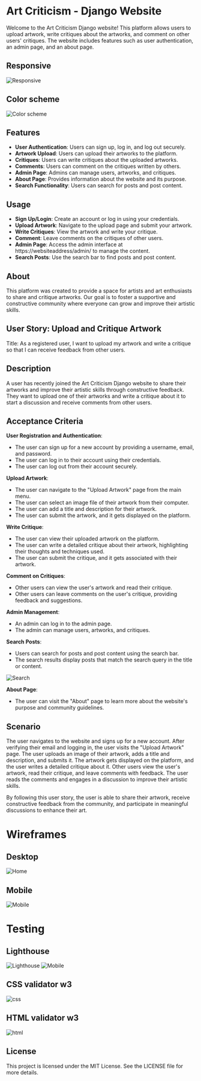 # Art Criticism - Django Website

Welcome to the Art Criticism Django website! This platform allows users to upload artwork, write critiques about the artworks, and comment on other users' critiques. The website includes features such as user authentication, an admin page, and an about page.

## Responsive

![Responsive](images/resp.png)

## Color scheme

![Color scheme](images/colors.png)

## Features

- **User Authentication**: Users can sign up, log in, and log out securely.
- **Artwork Upload**: Users can upload their artworks to the platform.
- **Critiques**: Users can write critiques about the uploaded artworks.
- **Comments**: Users can comment on the critiques written by others.
- **Admin Page**: Admins can manage users, artworks, and critiques.
- **About Page**: Provides information about the website and its purpose.
- **Search Functionality**: Users can search for posts and post content.

## Usage
- **Sign Up/Login**: Create an account or log in using your credentials.
- **Upload Artwork**: Navigate to the upload page and submit your artwork.
- **Write Critiques**: View the artwork and write your critique.
- **Comment**: Leave comments on the critiques of other users.
- **Admin Page**: Access the admin interface at https://websiteaddress/admin/ to manage the content.
- **Search Posts**: Use the search bar to find posts and post content.

## About
This platform was created to provide a space for artists and art enthusiasts to share and critique artworks. Our goal is to foster a supportive and constructive community where everyone can grow and improve their artistic skills.

## User Story: Upload and Critique Artwork
Title: As a registered user, I want to upload my artwork and write a critique so that I can receive feedback from other users.

## Description
A user has recently joined the Art Criticism Django website to share their artworks and improve their artistic skills through constructive feedback. They want to upload one of their artworks and write a critique about it to start a discussion and receive comments from other users.


## Acceptance Criteria
**User Registration and Authentication**:
- The user can sign up for a new account by providing a username, email, and password.
- The user can log in to their account using their credentials.
- The user can log out from their account securely.

**Upload Artwork**:
- The user can navigate to the "Upload Artwork" page from the main menu.
- The user can select an image file of their artwork from their computer.
- The user can add a title and description for their artwork.
- The user can submit the artwork, and it gets displayed on the platform.

**Write Critique**:
- The user can view their uploaded artwork on the platform.
- The user can write a detailed critique about their artwork, highlighting their thoughts and techniques used.
- The user can submit the critique, and it gets associated with their artwork.

**Comment on Critiques**:
- Other users can view the user's artwork and read their critique.
- Other users can leave comments on the user's critique, providing feedback and suggestions.

**Admin Management**:
- An admin can log in to the admin page.
- The admin can manage users, artworks, and critiques.

**Search Posts**:
- Users can search for posts and post content using the search bar.
- The search results display posts that match the search query in the title or content.

![Search](images/search.jpg)

**About Page**:
- The user can visit the "About" page to learn more about the website's purpose and community guidelines.

## Scenario
The user navigates to the website and signs up for a new account. After verifying their email and logging in, the user visits the "Upload Artwork" page. The user uploads an image of their artwork, adds a title and description, and submits it. The artwork gets displayed on the platform, and the user writes a detailed critique about it. Other users view the user's artwork, read their critique, and leave comments with feedback. The user reads the comments and engages in a discussion to improve their artistic skills.

By following this user story, the user is able to share their artwork, receive constructive feedback from the community, and participate in meaningful discussions to enhance their art.

# Wireframes

## Desktop

![Home](images/wmB2.png)

## Mobile

![Mobile](images/WMV.png)




# Testing

## Lighthouse

![Lighthouse](images/lh.png)
![Mobile](images/LHM.jpg)



## CSS validator w3

![css](images/css.png)

## HTML validator w3

![html](images/html.png)






## License
This project is licensed under the MIT License. See the LICENSE file for more details.
